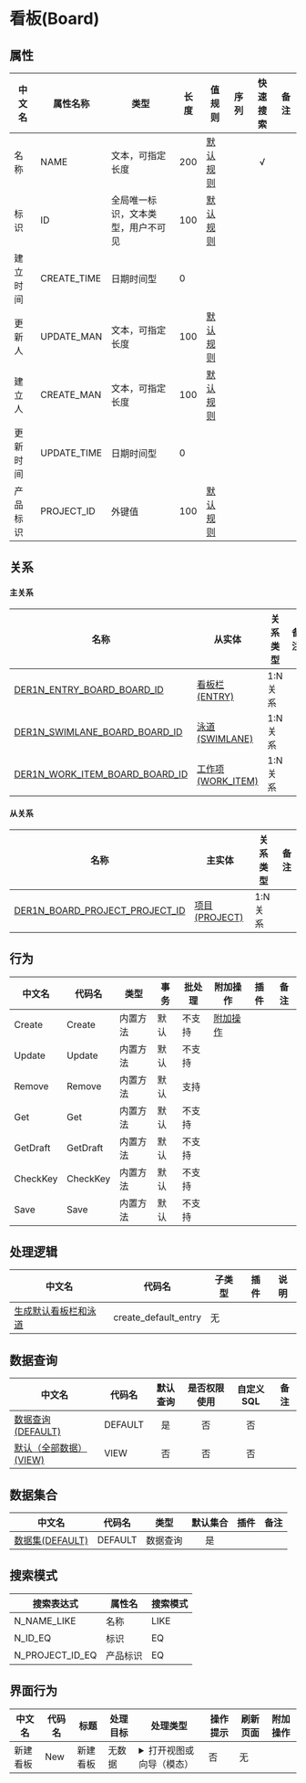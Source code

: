 # 看板(Board)  <!-- {docsify-ignore-all} -->



## 属性
|    中文名 | 属性名称           | 类型     | 长度     |值规则   |  序列     | 快速搜索     |  备注  |
| --------   |------------| -----  | -----  | ----- | -----  | :---:   |  -------- |
|名称|NAME|文本，可指定长度|200|[默认规则](module/ProjMgmt/Board/value_rule/Name#default)||√||
|标识|ID|全局唯一标识，文本类型，用户不可见|100|[默认规则](module/ProjMgmt/Board/value_rule/Id#default)||||
|建立时间|CREATE_TIME|日期时间型|0|||||
|更新人|UPDATE_MAN|文本，可指定长度|100|[默认规则](module/ProjMgmt/Board/value_rule/Update_man#default)||||
|建立人|CREATE_MAN|文本，可指定长度|100|[默认规则](module/ProjMgmt/Board/value_rule/Create_man#default)||||
|更新时间|UPDATE_TIME|日期时间型|0|||||
|产品标识|PROJECT_ID|外键值|100|[默认规则](module/ProjMgmt/Board/value_rule/Project_id#default)||||


## 关系
<!-- tabs:start -->


#### **主关系**
| 名称     |   从实体 | 关系类型     |   备注  |
| -------- |---------- |------------|----- |
|[DER1N_ENTRY_BOARD_BOARD_ID](der/DER1N_ENTRY_BOARD_BOARD_ID)|[看板栏(ENTRY)](module/ProjMgmt/Entry)|1:N关系||
|[DER1N_SWIMLANE_BOARD_BOARD_ID](der/DER1N_SWIMLANE_BOARD_BOARD_ID)|[泳道(SWIMLANE)](module/ProjMgmt/Swimlane)|1:N关系||
|[DER1N_WORK_ITEM_BOARD_BOARD_ID](der/DER1N_WORK_ITEM_BOARD_BOARD_ID)|[工作项(WORK_ITEM)](module/ProjMgmt/Work_item)|1:N关系||

#### **从关系**
|  名称   | 主实体   | 关系类型   |    备注  |
| -------- |---------- |-----------|----- |
|[DER1N_BOARD_PROJECT_PROJECT_ID](der/DER1N_BOARD_PROJECT_PROJECT_ID)|[项目(PROJECT)](module/ProjMgmt/Project)|1:N关系||
<!-- tabs:end -->

## 行为
| 中文名    | 代码名    | 类型    | 事务   | 批处理   | 附加操作  | 插件    |  备注  |
| -------- |---------- |----------- |------------|----------|---------| ----- | ----- |
|Create|Create|内置方法|默认|不支持|[附加操作](index/action_logic_index#Board_Create)|||
|Update|Update|内置方法|默认|不支持||||
|Remove|Remove|内置方法|默认|支持||||
|Get|Get|内置方法|默认|不支持||||
|GetDraft|GetDraft|内置方法|默认|不支持||||
|CheckKey|CheckKey|内置方法|默认|不支持||||
|Save|Save|内置方法|默认|不支持||||


## 处理逻辑
| 中文名    | 代码名    | 子类型    | 插件    |  说明  |
| -------- |---------- |----------- |------------|----------|
|[生成默认看板栏和泳道](module/ProjMgmt/Board/logic/create_default_entry)|create_default_entry|无|||



## 数据查询
| 中文名    | 代码名    | 默认查询 | 是否权限使用 | 自定义SQL |  备注|
| --------  | --------   | :---:  | :---:  | :---:  |----- |
|[数据查询(DEFAULT)](module/ProjMgmt/Board/query/Default)|DEFAULT|是|否 |否 ||
|[默认（全部数据）(VIEW)](module/ProjMgmt/Board/query/View)|VIEW|否|否 |否 ||


## 数据集合
| 中文名  | 代码名  | 类型 | 默认集合 |   插件|   备注|
| --------  | --------   | --------   | :---:   | ----- |----- |
|[数据集(DEFAULT)](module/ProjMgmt/Board/dataset/Default)|DEFAULT|数据查询|是|||




## 搜索模式
|   搜索表达式   |    属性名    |    搜索模式        |
| -------- |------------|------------|
|N_NAME_LIKE|名称|LIKE|
|N_ID_EQ|标识|EQ|
|N_PROJECT_ID_EQ|产品标识|EQ|




## 界面行为
|  中文名 |  代码名 |  标题   |     处理目标   |    处理类型        |  操作提示        |  刷新页面        |  附加操作       |
| --------| --------| -------- |------------|------------|------------|----------|----------|
| 新建看板 | New | 新建看板 |无数据|<details><summary>打开视图或向导（模态）</summary>[新建看板](app/view/boardquick_create_view)</details>|否|无||

